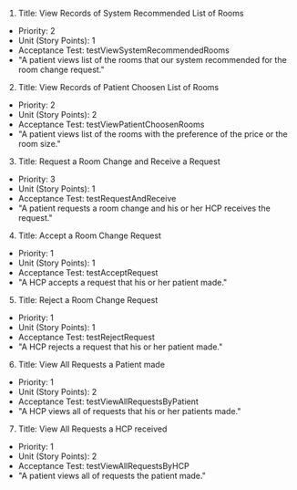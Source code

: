 1. Title: View Records of System Recommended List of Rooms
  - Priority: 2
  - Unit (Story Points): 1
  - Acceptance Test: testViewSystemRecommendedRooms
  - "A patient views list of the rooms that our system recommended for the room change request."

2. Title: View Records of Patient Choosen List of Rooms
  - Priority: 2
  - Unit (Story Points): 2
  - Acceptance Test: testViewPatientChoosenRooms
  - "A patient views list of the rooms with the preference of the price or the room size."

3. Title: Request a Room Change and Receive a Request
  - Priority: 3
  - Unit (Story Points): 1
  - Acceptance Test: testRequestAndReceive
  - "A patient requests a room change and his or her HCP receives the request."

4. Title: Accept a Room Change Request
  - Priority: 1
  - Unit (Story Points): 1
  - Acceptance Test: testAcceptRequest
  - "A HCP accepts a request that his or her patient made."

5. Title: Reject a Room Change Request
  - Priority: 1
  - Unit (Story Points): 1
  - Acceptance Test: testRejectRequest
  - "A HCP rejects a request that his or her patient made."

6. Title: View All Requests a Patient made
  - Priority: 1
  - Unit (Story Points): 2
  - Acceptance Test: testViewAllRequestsByPatient
  - "A HCP views all of requests that his or her patients made."

7. Title: View All Requests a HCP received
  - Priority: 1
  - Unit (Story Points): 2
  - Acceptance Test: testViewAllRequestsByHCP
  - "A patient views all of requests the patient made."